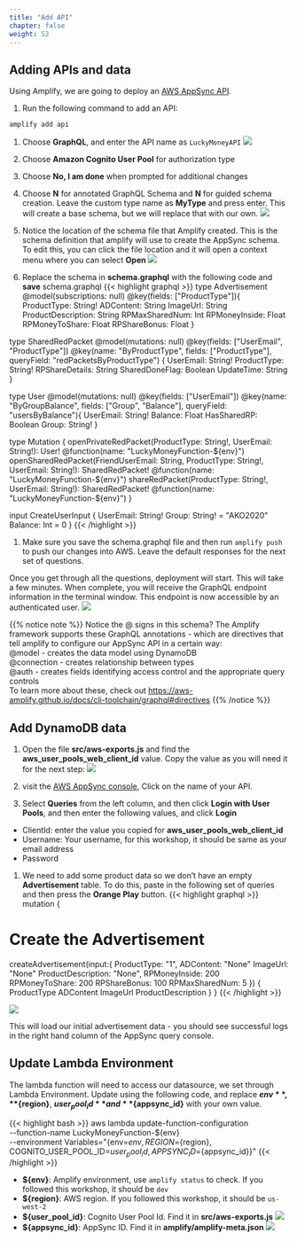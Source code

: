 ```yaml
---
title: "Add API"
chapter: false
weight: 52
---
```


## Adding APIs and data

Using Amplify, we are going to deploy an [AWS AppSync API](https://aws.amazon.com/appsync/).


1. Run the following command to add an API:
```
amplify add api
```

1. Choose **GraphQL**, and enter the API name as `LuckyMoneyAPI`
![](/images/addGameLogic/amplify-add-api.png)

1. Choose **Amazon Cognito User Pool** for authorization type

1. Choose **No, I am done** when prompted for additional changes

1. Choose **N** for annotated GraphQL Schema and **N** for guided schema creation. Leave the custom type name as **MyType** and press enter. This will create a base schema, but we will replace that with our own.
![](/images/addGameLogic/amplify-add-api-2.png)

1. Notice the location of the schema file that Amplify created. This is the schema definition that amplify will use to create the AppSync schema. To edit this, you can click the file location and it will open a context menu where you can select **Open**
![](/images/addGameLogic/amplify-add-api-3.png)

1. Replace the schema in **schema.graphql** with the following code and **save** schema.graphql
{{< highlight graphql >}}
type Advertisement @model(subscriptions: null) @key(fields: ["ProductType"]){
  ProductType: String!
  ADContent: String
  ImageUrl: String
  ProductDescription: String
  RPMaxSharedNum: Int
  RPMoneyInside: Float
  RPMoneyToShare: Float
  RPShareBonus: Float
}

type SharedRedPacket @model(mutations: null) @key(fields: ["UserEmail", "ProductType"]) @key(name: "ByProductType", fields: ["ProductType"], queryField: "redPacketsByProductType") {
  UserEmail: String!
  ProductType: String!
  RPShareDetails: String
  SharedDoneFlag: Boolean
  UpdateTime: String
}

type User @model(mutations: null) @key(fields: ["UserEmail"]) @key(name: "ByGroupBalance", fields: ["Group", "Balance"], queryField: "usersByBalance"){
  UserEmail: String!
  Balance: Float
  HasSharedRP: Boolean
  Group: String!
}

type Mutation {
  openPrivateRedPacket(ProductType: String!, UserEmail: String!): User! @function(name: "LuckyMoneyFunction-${env}")
  openSharedRedPacket(FriendUserEmail: String, ProductType: String!, UserEmail: String!): SharedRedPacket! @function(name: "LuckyMoneyFunction-${env}")
  shareRedPacket(ProductType: String!, UserEmail: String!): SharedRedPacket! @function(name: "LuckyMoneyFunction-${env}")
}

input CreateUserInput {
  UserEmail: String!
  Group: String! = "AKO2020"
  Balance: Int = 0
}
{{< /highlight >}}

1. Make sure you save the schema.graphql file and then run `amplify push` to push our changes into AWS. Leave the default responses for the next set of questions.

Once you get through all the questions, deployment will start. This will take a few minutes. When complete, you will receive the GraphQL endpoint information in the terminal window. This endpoint is now accessible by an authenticated user.
![](/images/addGameLogic/appsync_endpoint.png)

{{% notice note %}}
Notice the @ signs in this schema? The Amplify framework supports these GraphQL annotations - which are directives that tell amplify to configure our AppSync API in a certain way:</br>
@model - creates the data model using DynamoDB</br>
@connection - creates relationship between types</br>
@auth - creates fields identifying access control and the appropriate query controls</br>
To learn more about these, check out https://aws-amplify.github.io/docs/cli-toolchain/graphql#directives
{{% /notice %}}

## Add DynamoDB data

1. Open the file **src/aws-exports.js** and find the **aws_user_pools_web_client_id** value. Copy the value as you will need it for the next step:
![](/images/addGameLogic/copy_web_client_id.png)

2. visit the [AWS AppSync console](https://console.aws.amazon.com/appsync/home), Click on the name of your API.

3. Select **Queries** from the left column, and then click **Login with User Pools**, and then enter the following values, and click **Login**
  * ClientId: enter the value you copied for **aws_user_pools_web_client_id**
  * Username: Your username, for this workshop, it should be same as your email address
  * Password

1. We need to add some product data so we don’t have an empty **Advertisement** table. To do this, paste in the following set of queries and then press the **Orange Play** button.
{{< highlight graphql >}}
mutation {
  # Create the Advertisement
  createAdvertisement(input:{
    ProductType: "1",
    ADContent: "None"
    ImageUrl: "None"
    ProductDescription: "None",
    RPMoneyInside: 200
    RPMoneyToShare: 200
    RPShareBonus: 100
    RPMaxSharedNum: 5
  }) {
    ProductType
    ADContent
    ImageUrl
    ProductDescription
  }
}
{{< /highlight >}}

![](/images/addGameLogic/insert-ads.png)

This will load our initial advertisement data - you should see successful logs in the right hand column of the AppSync query console.

## Update Lambda Environment 

The lambda function will need to access our datasource, we set through Lambda Environment. Update using the following code, and replace **${env}**, **${region}**, **${user_pool_id}** and **${appsync_id}** with your own value.

{{< highlight bash >}}
aws lambda update-function-configuration \
--function-name LuckyMoneyFunction-${env} \
--environment Variables="{env=${env}, REGION=${region}, COGNITO_USER_POOL_ID=${user_pool_id}, APPSYNC_ID=${appsync_id}}"
{{< /highlight >}}

* **${env}**: Amplify environment, use `amplify status` to check. If you followed this workshop, it should be `dev`
* **${region}**: AWS region. If you followed this workshop, it should be `us-west-2`
* **${user_pool_id}**: Cognito User Pool Id. Find it in **src/aws-exports.js**
![](/images/addGameLogic/user_pool_id.png?width=30pc)
* **${appsync_id}**: AppSync ID. Find it in **amplify/amplify-meta.json**
![](/images/addGameLogic/amplify-meta.png?width=30pc)